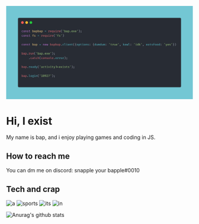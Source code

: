 ![e](carbon.png)

# Hi, I exist

My name is bap, and i enjoy playing games and coding in JS.

## How to reach me

You can dm me on discord: snapple your bapple#0010

## Tech and crap

![a](https://img.shields.io/badge/OS-Win%2010-blue) ![sports](https://img.shields.io/badge/Code%20Editor-VSCODE%20Insiders-green) ![its](https://img.shields.io/badge/Language%3A%20Code-Javascript-yellow) ![in](https://img.shields.io/badge/Language%3A%20Speak-English(US)-lightgrey)

![Anurag's github stats](https://github-readme-stats.vercel.app/api?username=snapple-your-bapple&show_icons=true&theme=onedark)
